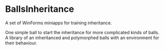 # BallsInheritance
A set of WinForms miniapps for training inheritance.

One simple ball to start the inheritance for more complicated kinds of balls. A library of an inheritanced and polymorphed balls with an environment for their behaviour.
